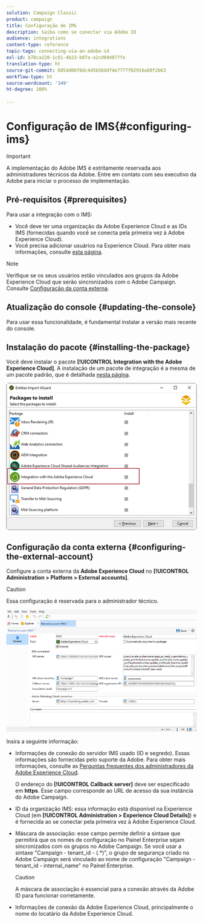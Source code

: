 ```yaml
---
solution: Campaign Classic
product: campaign
title: Configuração de IMS
description: Saiba como se conectar via Adobe ID
audience: integrations
content-type: reference
topic-tags: connecting-via-an-adobe-id
exl-id: b70ca220-1c81-4b23-b07a-a2cd694877fe
translation-type: ht
source-git-commit: 6854d06f8dc445b56ddfde7777f02916a60f2b63
workflow-type: ht
source-wordcount: '349'
ht-degree: 100%

---
```


# Configuração de IMS{#configuring-ims}

>[!IMPORTANT]
>
>A implementação do Adobe IMS é estritamente reservada aos administradores técnicos da Adobe. Entre em contato com seu executivo da Adobe para iniciar o processo de implementação.

## Pré-requisitos {#prerequisites}

Para usar a integração com o IMS:

* Você deve ter uma organização da Adobe Experience Cloud e as IDs IMS (fornecidas quando você se conecta pela primeira vez à Adobe Experience Cloud).
* Você precisa adicionar usuários na Experience Cloud. Para obter mais informações, consulte [esta página](https://docs.adobe.com/content/help/pt-BR/core-services/interface/manage-users-and-products/admin-getting-started.html).

>[!NOTE]
>
>Verifique se os seus usuários estão vinculados aos grupos da Adobe Experience Cloud que serão sincronizados com o Adobe Campaign. Consulte [Configuração da conta externa](#configuring-the-external-account).

## Atualização do console {#updating-the-console}

Para usar essa funcionalidade, é fundamental instalar a versão mais recente do console.

## Instalação do pacote {#installing-the-package}

Você deve instalar o pacote **[!UICONTROL Integration with the Adobe Experience Cloud]**. A instalação de um pacote de integração é a mesma de um pacote padrão, que é detalhada [nesta página](../../installation/using/installing-campaign-standard-packages.md).

![](assets/ims_6.png)

## Configuração da conta externa {#configuring-the-external-account}

Configure a conta externa da **Adobe Experience Cloud** no **[!UICONTROL Administration > Platform > External accounts]**.

>[!CAUTION]
>
>Essa configuração é reservada para o administrador técnico.

![](assets/ims_5.png)

Insira a seguinte informação:

* Informações de conexão do servidor IMS usado (ID e segredo). Essas informações são fornecidas pelo suporte da Adobe. Para obter mais informações, consulte as [Perguntas frequentes dos administradores da Adobe Experience Cloud](https://docs.adobe.com/content/help/pt-BR/core-services/interface/manage-users-and-products/faq.html).

   O endereço do **[!UICONTROL Callback server]** deve ser especificado em **https**. Esse campo corresponde ao URL de acesso da sua instância do Adobe Campaign.

* ID da organização IMS: essa informação está disponível na Experience Cloud (em **[!UICONTROL Administration > Experience Cloud Details]**) e é fornecida ao se conectar pela primeira vez à Adobe Experience Cloud.
* Máscara de associação: esse campo permite definir a sintaxe que permitirá que os nomes de configuração no Painel Enterprise sejam sincronizados com os grupos no Adobe Campaign. Se você usar a sintaxe &quot;Campaign - tenant_id - (.*)&quot;, o grupo de segurança criado no Adobe Campaign será vinculado ao nome de configuração &quot;Campaign - tenant_id - internal_name&quot; no Painel Enterprise.

   >[!CAUTION]
   >
   >A máscara de associação é essencial para a conexão através da Adobe ID para funcionar corretamente.

* Informações de conexão da Adobe Experience Cloud, principalmente o nome do locatário da Adobe Experience Cloud.
